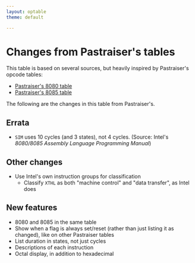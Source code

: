 ```yaml
---
layout: optable
theme: default

---
```


Changes from Pastraiser's tables
================================

This table is based on several sources, but heavily inspired by Pastraiser's opcode tables:

* [Pastraiser's 8080 table](https://pastraiser.com/cpu/i8080/i8080_opcodes.html)
* [Pastraiser's 8085 table](https://pastraiser.com/cpu/i8085/i8085_opcodes.html)

The following are the changes in this table from Pastraiser's.

Errata
------
* `SIM` uses 10 cycles (and 3 states), not 4 cycles. (Source: Intel's _8080/8085 Assembly Language Programming Manual_)

Other changes
-------------
* Use Intel's own instruction groups for classification
  * Classify `XTHL` as both "machine control" and "data transfer", as Intel does

New features
------------
* 8080 and 8085 in the same table
* Show when a flag is always set/reset (rather than just listing it as changed), like on other Pastraiser tables
* List duration in states, not just cycles
* Descriptions of each instruction
* Octal display, in addition to hexadecimal
